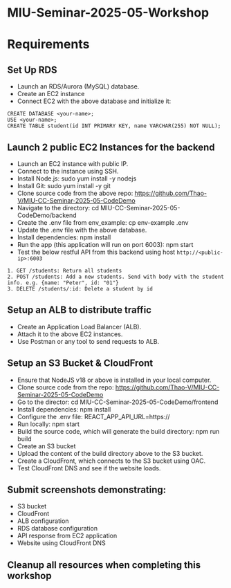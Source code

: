 # MIU-Seminar-2025-05-Workshop
# Requirements
## Set Up RDS
* Launch an RDS/Aurora (MySQL) database.
* Create an EC2 instance 
* Connect EC2 with the above database and initialize it:
```
CREATE DATABASE <your-name>;
USE <your-name>;
CREATE TABLE student(id INT PRIMARY KEY, name VARCHAR(255) NOT NULL);
```
## Launch 2 public EC2 Instances for the backend 
* Launch an EC2 instance with public IP.
* Connect to the instance using SSH.
* Install Node.js: sudo yum install -y nodejs
* Install Git: sudo yum install -y git
* Clone source code from the above repo: https://github.com/Thao-V/MIU-CC-Seminar-2025-05-CodeDemo
* Navigate to the directory: cd MIU-CC-Seminar-2025-05-CodeDemo/backend
* Create the .env file from env_example: cp env-example .env
* Update the .env file with the above database. 
* Install dependencies: npm install
* Run the app (this application will run on port 6003): npm start
* Test the below restful API from this backend using host `http://<public-ip>:6003`
```
1. GET /students: Return all students
2. POST /students: Add a new students. Send with body with the student info. e.g. {name: "Peter", id: "01"}
3. DELETE /students/:id: Delete a student by id
```

## Setup an ALB to distribute traffic
* Create an Application Load Balancer (ALB).
* Attach it to the above EC2 instances.
* Use Postman or any tool to send requests to ALB.

## Setup an S3 Bucket & CloudFront
* Ensure that NodeJS v18 or above is installed in your local computer.
* Clone source code from the repo: https://github.com/Thao-V/MIU-CC-Seminar-2025-05-CodeDemo
* Go to the director: cd MIU-CC-Seminar-2025-05-CodeDemo/frontend
* Install dependencies: npm install
* Configure the .env file: REACT_APP_API_URL=https://<your-api-endpoint>
* Run locally: npm start
* Build the source code, which will generate the build directory: npm run build
* Create an S3 bucket
* Upload the content of the build directory above to the S3 bucket.
* Create a CloudFront, which connects to the S3 bucket using OAC.
* Test CloudFront DNS and see if the website loads.

## Submit screenshots demonstrating:
* S3 bucket
* CloudFront
* ALB configuration
* RDS database configuration
* API response from EC2 application
* Website using CloudFront DNS
## Cleanup all resources when completing this workshop
